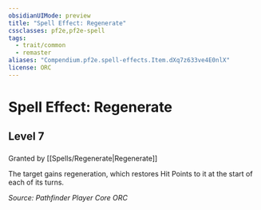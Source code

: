 ```yaml
---
obsidianUIMode: preview
title: "Spell Effect: Regenerate"
cssclasses: pf2e,pf2e-spell
tags:
  - trait/common
  - remaster
aliases: "Compendium.pf2e.spell-effects.Item.dXq7z633ve4E0nlX"
license: ORC
---
```

# Spell Effect: Regenerate
## Level 7
### 






Granted by [[Spells/Regenerate|Regenerate]]

The target gains regeneration, which restores Hit Points to it at the start of each of its turns.

*Source: Pathfinder Player Core*
*ORC*